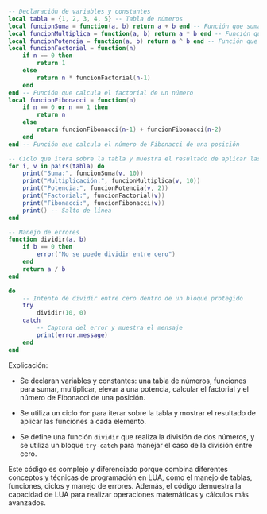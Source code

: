```lua
-- Declaración de variables y constantes
local tabla = {1, 2, 3, 4, 5} -- Tabla de números
local funcionSuma = function(a, b) return a + b end -- Función que suma dos números
local funcionMultiplica = function(a, b) return a * b end -- Función que multiplica dos números
local funcionPotencia = function(a, b) return a ^ b end -- Función que eleva un número a una potencia
local funcionFactorial = function(n)
    if n == 0 then
        return 1
    else
        return n * funcionFactorial(n-1)
    end
end -- Función que calcula el factorial de un número
local funcionFibonacci = function(n)
    if n == 0 or n == 1 then
        return n
    else
        return funcionFibonacci(n-1) + funcionFibonacci(n-2)
    end
end -- Función que calcula el número de Fibonacci de una posición

-- Ciclo que itera sobre la tabla y muestra el resultado de aplicar las funciones a cada elemento
for i, v in pairs(tabla) do
    print("Suma:", funcionSuma(v, 10))
    print("Multiplicación:", funcionMultiplica(v, 10))
    print("Potencia:", funcionPotencia(v, 2))
    print("Factorial:", funcionFactorial(v))
    print("Fibonacci:", funcionFibonacci(v))
    print() -- Salto de línea
end

-- Manejo de errores
function dividir(a, b)
    if b == 0 then
        error("No se puede dividir entre cero")
    end
    return a / b
end

do
    -- Intento de dividir entre cero dentro de un bloque protegido
    try
        dividir(10, 0)
    catch
        -- Captura del error y muestra el mensaje
        print(error.message)
    end
end
```

Explicación:

* Se declaran variables y constantes: una tabla de números, funciones para sumar, multiplicar, elevar a una potencia, calcular el factorial y el número de Fibonacci de una posición.

* Se utiliza un ciclo `for` para iterar sobre la tabla y mostrar el resultado de aplicar las funciones a cada elemento.

* Se define una función `dividir` que realiza la división de dos números, y se utiliza un bloque `try-catch` para manejar el caso de la división entre cero.

Este código es complejo y diferenciado porque combina diferentes conceptos y técnicas de programación en LUA, como el manejo de tablas, funciones, ciclos y manejo de errores. Además, el código demuestra la capacidad de LUA para realizar operaciones matemáticas y cálculos más avanzados.